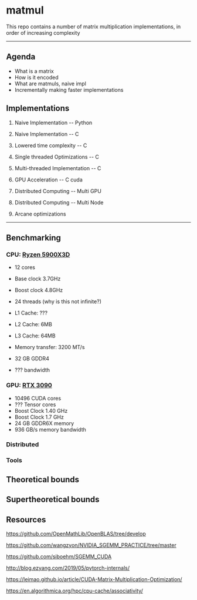 # matmul 

This repo contains a number of matrix multiplication implementations, in order of increasing complexity

---

## Agenda

- What is a matrix
- How is it encoded
- What are matmuls, naive impl
- Incrementally making faster implementations

## Implementations 

1. Naive Implementation -- Python

2. Naive Implementation -- C

3. Lowered time complexity -- C

4. Single threaded Optimizations -- C

5. Multi-threaded Implementation -- C

6. GPU Acceleration -- C cuda

7. Distributed Computing -- Multi GPU

8. Distributed Computing -- Multi Node

9. Arcane optimizations


---

## Benchmarking

### CPU: [Ryzen 5900X3D](https://www.amd.com/en/products/processors/desktops/ryzen/5000-series/amd-ryzen-9-5900x.html)
- 12 cores
- Base clock 3.7GHz
- Boost clock 4.8GHz
- 24 threads (why is this not infinite?)
- L1 Cache: ???
- L2 Cache: 6MB
- L3 Cache: 64MB
- Memory transfer: 3200 MT/s


- 32 GB GDDR4
- ??? bandwidth

### GPU: [RTX 3090](https://www.nvidia.com/en-us/geforce/graphics-cards/30-series/rtx-3090-3090ti/)
- 10496 CUDA cores
- ??? Tensor cores
- Boost Clock 1.40 GHz
- Boost Clock 1.7 GHz
- 24 GB GDDR6X memory
- 936 GB/s memory bandwidth


### Distributed

### Tools

## Theoretical bounds

## Supertheoretical bounds




## Resources

https://github.com/OpenMathLib/OpenBLAS/tree/develop

https://github.com/wangzyon/NVIDIA_SGEMM_PRACTICE/tree/master

https://github.com/siboehm/SGEMM_CUDA

http://blog.ezyang.com/2019/05/pytorch-internals/

https://leimao.github.io/article/CUDA-Matrix-Multiplication-Optimization/

https://en.algorithmica.org/hpc/cpu-cache/associativity/

